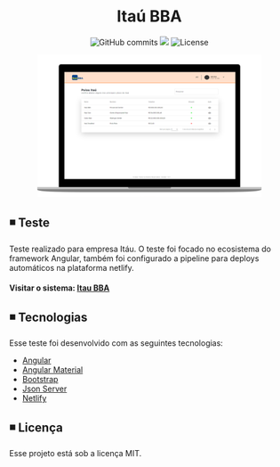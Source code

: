 <h1 align="center">
  Itaú BBA
</h1>

<p align="center">
  
  <img alt="GitHub commits" src="https://badgen.net/github/commits/matheusasg09/Projeto-Ranek">

  <img  src="https://badgen.net/badge/stars/%E2%98%85%E2%98%85%E2%98%85%E2%98%85%E2%98%85">
  
  <img alt="License" src="https://badgen.net/badge/license/MIT/blue">
  
</p>

<p align="center">
  <img alt="Frontend" src="https://github.com/matheusasg09/teste-itau/blob/main/src/assets/img/itau-git.png" width="80%">
</p>

## ◾ Teste

Teste realizado para empresa Itáu. O teste foi focado no ecosistema do framework Angular, também foi configurado a pipeline para deploys automáticos na plataforma netlify.

#### Visitar o sistema: [Itau BBA](https://zealous-brown-460062.netlify.app/)

## ◾ Tecnologias

Esse teste foi desenvolvido com as seguintes tecnologias:

- [Angular](https://angular.io/)
- [Angular Material](https://material.angular.io/)
- [Bootstrap](https://getbootstrap.com/)
- [Json Server](https://my-json-server.typicode.com/)
- [Netlify](https://www.netlify.com/)

## ◾ Licença

Esse projeto está sob a licença MIT.
